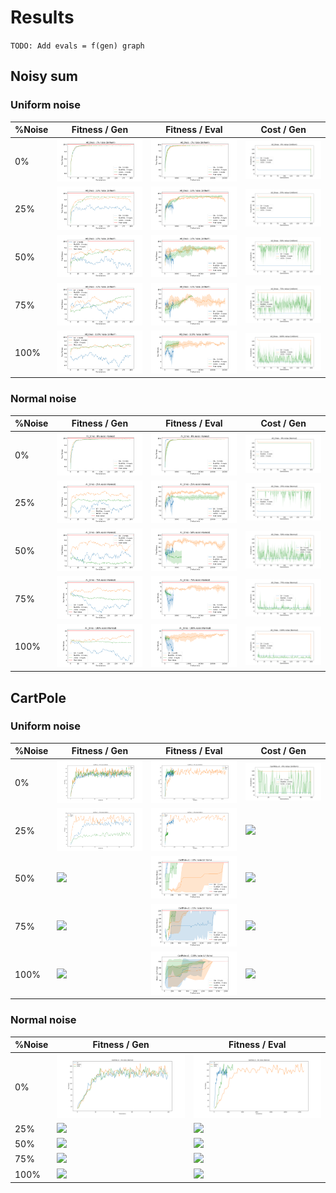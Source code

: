 # Results
`TODO: Add evals = f(gen) graph`

## Noisy sum
### Uniform noise

|%Noise|Fitness / Gen |Fitness / Eval| Cost / Gen |
|---|---|---|---|
|0%|![](plots/Uniform/Gen_All_Ones_0.png)|![](plots/Uniform/Eval_All_Ones_0.png)|![](plots/Uniform/Cost_All_Ones_0.png)
|25%|![](plots/Uniform/Gen_All_Ones_25.png)|![](plots/Uniform/Eval_All_Ones_25.png)|![](plots/Uniform/Cost_All_Ones_25.png)
|50%|![](plots/Uniform/Gen_All_Ones_50.png)|![](plots/Uniform/Eval_All_Ones_50.png)|![](plots/Uniform/Cost_All_Ones_50.png)
|75%|![](plots/Uniform/Gen_All_Ones_75.png)|![](plots/Uniform/Eval_All_Ones_75.png)|![](plots/Uniform/Cost_All_Ones_75.png)
|100%|![](plots/Uniform/Gen_All_Ones_100.png)|![](plots/Uniform/Eval_All_Ones_100.png)|![](plots/Uniform/Cost_All_Ones_100.png)

### Normal noise
|%Noise|Fitness / Gen |Fitness / Eval| Cost / Gen |
|---|---|---|---|
|0%|![](plots/Normal/Gen_All_Ones_0.png)|![](plots/Normal/Eval_All_Ones_0.png)|![](plots/Normal/Cost_All_Ones_0.png)
|25%|![](plots/Normal/Gen_All_Ones_25.png)|![](plots/Normal/Eval_All_Ones_25.png)|![](plots/Normal/Cost_All_Ones_25.png)
|50%|![](plots/Normal/Gen_All_Ones_50.png)|![](plots/Normal/Eval_All_Ones_50.png)|![](plots/Normal/Cost_All_Ones_50.png)
|75%|![](plots/Normal/Gen_All_Ones_75.png)|![](plots/Normal/Eval_All_Ones_75.png)|![](plots/Normal/Cost_All_Ones_75.png)
|100%|![](plots/Normal/Gen_All_Ones_100.png)|![](plots/Normal/Eval_All_Ones_100.png)|![](plots/Normal/Cost_All_Ones_100.png)



## CartPole 
### Uniform noise

|%Noise|Fitness / Gen |Fitness / Eval| Cost / Gen |
|---|---|---|---|
|0%|![](plots/Uniform/Gen_CartPole-v1_0.png)|![](plots/Uniform/Eval_CartPole-v1_0.png)|![](plots/Uniform/Cost_CartPole-v1_0.png)
|25%|![](plots/Uniform/Gen_CartPole-v1_25.png)|![](plots/Uniform/Eval_CartPole-v1_25.png)|![](plots/Uniform/Cost_CartPole-v1_25.png)
|50%|![](plots/Uniform/Gen_CartPole-v1_50.png)|![](plots/Uniform/Eval_CartPole-v1_50.png)|![](plots/Uniform/Cost_CartPole-v1_50.png)
|75%|![](plots/Uniform/Gen_CartPole-v1_75.png)|![](plots/Uniform/Eval_CartPole-v1_75.png)|![](plots/Uniform/Cost_CartPole-v1_75.png)
|100%|![](plots/Uniform/Gen_CartPole-v1_100.png)|![](plots/Uniform/Eval_CartPole-v1_100.png)|![](plots/Uniform/Cost_CartPole-v1_100.png)

### Normal noise

|%Noise|Fitness / Gen |Fitness / Eval|
|---|---|---|
|0%|![](plots/Normal/Gen_CartPole-v1_0.png)|![](plots/Normal/Eval_CartPole-v1_0.png)
|25%|![](plots/Normal/Gen_CartPole-v1_25.png)|![](plots/Normal/Eval_CartPole-v1_25.png)
|50%|![](plots/Normal/Gen_CartPole-v1_50.png)|![](plots/Normal/Eval_CartPole-v1_50.png)
|75%|![](plots/Normal/Gen_CartPole-v1_75.png)|![](plots/Normal/Eval_CartPole-v1_75.png)
|100%|![](plots/Normal/Gen_CartPole-v1_100.png)|![](plots/Normal/Eval_CartPole-v1_100.png)
